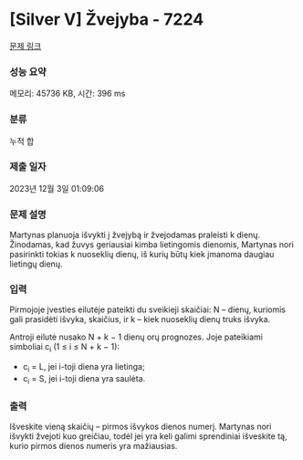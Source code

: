 # [Silver V] Žvejyba - 7224 

[문제 링크](https://www.acmicpc.net/problem/7224) 

### 성능 요약

메모리: 45736 KB, 시간: 396 ms

### 분류

누적 합

### 제출 일자

2023년 12월 3일 01:09:06

### 문제 설명

<p>Martynas planuoja išvykti į žvejybą ir žvejodamas praleisti k dienų. Žinodamas, kad žuvys geriausiai kimba lietingomis dienomis, Martynas nori pasirinkti tokias k nuoseklių dienų, iš kurių būtų kiek įmanoma daugiau lietingų dienų.</p>

### 입력 

 <p>Pirmojoje įvesties eilutėje pateikti du sveikieji skaičiai: N – dienų, kuriomis gali prasidėti išvyka, skaičius, ir k – kiek nuoseklių dienų truks išvyka.</p>

<p>Antroji eilutė nusako N + k − 1 dienų orų prognozes. Joje pateikiami simboliai c<sub>i</sub> (1 ≤ i ≤ N + k − 1):</p>

<ul>
	<li>c<sub>i</sub> = L, jei i-toji diena yra lietinga;</li>
	<li>c<sub>i</sub> = S, jei i-toji diena yra saulėta.</li>
</ul>

### 출력 

 <p>Išveskite vieną skaičių – pirmos išvykos dienos numerį. Martynas nori išvykti žvejoti kuo greičiau, todėl jei yra keli galimi sprendiniai išveskite tą, kurio pirmos dienos numeris yra mažiausias.</p>

